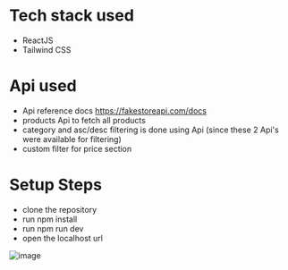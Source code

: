 # Tech stack used

- ReactJS
- Tailwind CSS

# Api used

- Api reference docs https://fakestoreapi.com/docs
- products Api to fetch all products
- category and asc/desc filtering is done using Api (since these 2 Api's were available for filtering)
- custom filter for price section

# Setup Steps

- clone the repository
- run npm install
- run npm run dev
- open the localhost url

![image](https://github.com/user-attachments/assets/f17b5a55-0a23-443c-bc46-66c51f8dc323)
